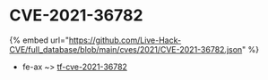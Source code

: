 # CVE-2021-36782
{% embed url="https://github.com/Live-Hack-CVE/full_database/blob/main/cves/2021/CVE-2021-36782.json" %}

* fe-ax ~> [tf-cve-2021-36782](https://www.alice-snow.ru/2021/database/cve-2021-36782/tf-cve-2021-36782-fe-ax)